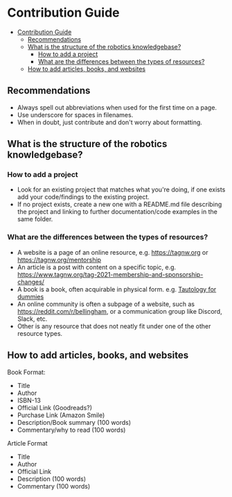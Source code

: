 # Contribution Guide

- [Contribution Guide](#contribution-guide)
  - [Recommendations](#recommendations)
  - [What is the structure of the robotics knowledgebase?](#what-is-the-structure-of-the-robotics-knowledgebase)
    - [How to add a project](#how-to-add-a-project)
    - [What are the differences between the types of resources?](#what-are-the-differences-between-the-types-of-resources)
  - [How to add articles, books, and websites](#how-to-add-articles-books-and-websites)

## Recommendations

* Always spell out abbreviations when used for the first time on a page.
* Use underscore for spaces in filenames.
* When in doubt, just contribute and don't worry about formatting.

## What is the structure of the robotics knowledgebase?

### How to add a project

* Look for an existing project that matches what you're doing, if one exists add
  your code/findings to the existing project.
* If no project exists, create a new one with a README.md file describing the
  project and linking to further documentation/code examples in the same folder.

### What are the differences between the types of resources?

* A website is a page of an online resource, e.g. https://tagnw.org or https://tagnw.org/mentorship
* An article is a post with content on a specific topic, e.g. https://www.tagnw.org/tag-2021-membership-and-sponsorship-changes/
* A book is a book, often acquirable in physical form. e.g. [Tautology for dummies](https://youtu.be/izGwDsrQ1eQ)
* An online community is often a subpage of a website, such as https://reddit.com/r/bellingham, or a communication group like Discord, Slack, etc.
* Other is any resource that does not neatly fit under one of the other resource types.

## How to add articles, books, and websites

Book Format:
* Title
* Author
* ISBN-13
* Official Link (Goodreads?)
* Purchase Link (Amazon Smile)
* Description/Book summary (100 words)
* Commentary/why to read (100 words)

Article Format
* Title
* Author
* Official Link
* Description (100 words)
* Commentary (100 words)
